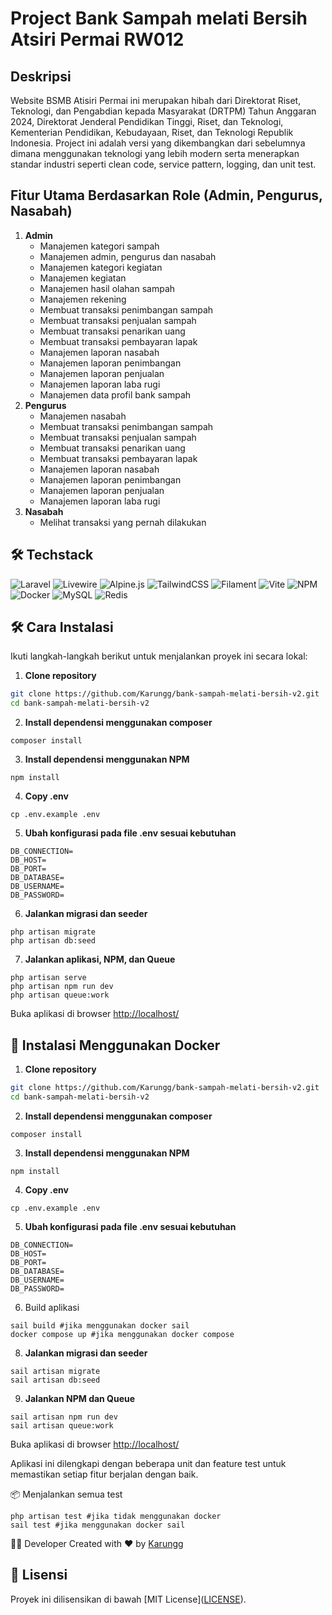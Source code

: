 # Project Bank Sampah melati Bersih Atsiri Permai RW012

## Deskripsi

Website BSMB Atisiri Permai ini merupakan hibah dari Direktorat Riset, Teknologi, dan Pengabdian kepada Masyarakat (DRTPM) Tahun Anggaran 2024, Direktorat Jenderal Pendidikan Tinggi, Riset, dan Teknologi, Kementerian Pendidikan, Kebudayaan, Riset, dan Teknologi Republik Indonesia. Project ini adalah versi yang dikembangkan dari sebelumnya dimana menggunakan teknologi yang lebih modern serta menerapkan standar industri seperti clean code, service pattern, logging, dan unit test.

## Fitur Utama Berdasarkan Role (Admin, Pengurus, Nasabah)
1. **Admin**
    - Manajemen kategori sampah
    - Manajemen admin, pengurus dan nasabah
    - Manajemen kategori kegiatan
    - Manajemen kegiatan
    - Manajemen hasil olahan sampah
    - Manajemen rekening
    - Membuat transaksi penimbangan sampah
    - Membuat transaksi penjualan sampah
    - Membuat transaksi penarikan uang
    - Membuat transaksi pembayaran lapak
    - Manajemen laporan nasabah
    - Manajemen laporan penimbangan
    - Manajemen laporan penjualan
    - Manajemen laporan laba rugi
    - Manajemen data profil bank sampah
2. **Pengurus**
    - Manajemen nasabah
    - Membuat transaksi penimbangan sampah
    - Membuat transaksi penjualan sampah
    - Membuat transaksi penarikan uang
    - Membuat transaksi pembayaran lapak
    - Manajemen laporan nasabah
    - Manajemen laporan penimbangan
    - Manajemen laporan penjualan
    - Manajemen laporan laba rugi
3. **Nasabah**
    - Melihat transaksi yang pernah dilakukan

## 🛠️ Techstack
![Laravel](https://img.shields.io/badge/laravel-%23FF2D20.svg?style=for-the-badge&logo=laravel&logoColor=white) ![Livewire](https://img.shields.io/badge/livewire-%234e56a6.svg?style=for-the-badge&logo=livewire&logoColor=white) ![Alpine.js](https://img.shields.io/badge/alpinejs-white.svg?style=for-the-badge&logo=alpinedotjs&logoColor=%238BC0D0) ![TailwindCSS](https://img.shields.io/badge/tailwindcss-%2338B2AC.svg?style=for-the-badge&logo=tailwind-css&logoColor=white) ![Filament](https://img.shields.io/badge/Filament-FFAA00?style=for-the-badge&logoColor=%23000000) ![Vite](https://img.shields.io/badge/vite-%23646CFF.svg?style=for-the-badge&logo=vite&logoColor=white) ![NPM](https://img.shields.io/badge/NPM-%23CB3837.svg?style=for-the-badge&logo=npm&logoColor=white) ![Docker](https://img.shields.io/badge/docker-%230db7ed.svg?style=for-the-badge&logo=docker&logoColor=white) ![MySQL](https://img.shields.io/badge/mysql-4479A1.svg?style=for-the-badge&logo=mysql&logoColor=white) ![Redis](https://img.shields.io/badge/redis-%23DD0031.svg?style=for-the-badge&logo=redis&logoColor=white)

## 🛠️ Cara Instalasi

Ikuti langkah-langkah berikut untuk menjalankan proyek ini secara lokal:

1. **Clone repository**
```bash
git clone https://github.com/Karungg/bank-sampah-melati-bersih-v2.git
cd bank-sampah-melati-bersih-v2
```
2. **Install dependensi menggunakan composer**
```
composer install
```
3. **Install dependensi menggunakan NPM**
```
npm install
```
4. **Copy .env**
```
cp .env.example .env
```
5. **Ubah konfigurasi pada file .env sesuai kebutuhan**
```
DB_CONNECTION=
DB_HOST=
DB_PORT=
DB_DATABASE=
DB_USERNAME=
DB_PASSWORD=
```
6. **Jalankan migrasi dan seeder**
```
php artisan migrate
php artisan db:seed
```
7. **Jalankan aplikasi, NPM, dan Queue**
```
php artisan serve
php artisan npm run dev
php artisan queue:work
```
Buka aplikasi di browser <a href="http://localhost/">http://localhost/</a>

## 🐳 Instalasi Menggunakan Docker
1. **Clone repository**
```bash
git clone https://github.com/Karungg/bank-sampah-melati-bersih-v2.git
cd bank-sampah-melati-bersih-v2
```
2. **Install dependensi menggunakan composer**
```
composer install
```
3. **Install dependensi menggunakan NPM**
```
npm install
```
4. **Copy .env**
```
cp .env.example .env
```
5. **Ubah konfigurasi pada file .env sesuai kebutuhan**
```
DB_CONNECTION=
DB_HOST=
DB_PORT=
DB_DATABASE=
DB_USERNAME=
DB_PASSWORD=
```
6. Build aplikasi
```
sail build #jika menggunakan docker sail
docker compose up #jika menggunakan docker compose

```
8. **Jalankan migrasi dan seeder**
```
sail artisan migrate
sail artisan db:seed
```
9. **Jalankan NPM dan Queue**
```
sail artisan npm run dev
sail artisan queue:work
```
Buka aplikasi di browser <a href="http://localhost/">http://localhost/</a>

Aplikasi ini dilengkapi dengan beberapa unit dan feature test untuk memastikan setiap fitur berjalan dengan baik.

📦 Menjalankan semua test
```
php artisan test #jika tidak menggunakan docker
sail test #jika menggunakan docker sail
```

👨‍💻 Developer
Created with ❤️ by <a href="https://github.com/Karungg">Karungg</a>

## 📄 Lisensi

Proyek ini dilisensikan di bawah [MIT License](<a href="https://github.com/Karungg/bank-sampah-melati-bersih-v2?tab=MIT-1-ov-file">LICENSE</a>).
